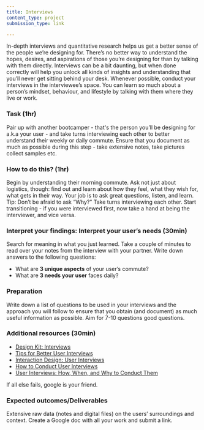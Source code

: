 ```yaml
---
title: Interviews
content_type: project
submission_type: link

---
```


In-depth interviews and quantitative research helps us get a better sense of the people we’re designing for. There’s no better way to understand the hopes, desires, and aspirations of those you’re designing for than by talking with them directly. Interviews can be a bit daunting, but when done correctly will help you unlock all kinds of insights and understanding that you’ll never get sitting behind your desk. Whenever possible, conduct your interviews in the interviewee’s space. You can learn so much about a person’s mindset, behaviour, and lifestyle by talking with them where they live or work.

### Task (1hr)
Pair up with another bootcamper - that's the person you’ll be designing for a.k.a your user - and take turns interviewing each other to better understand their weekly or daily commute. Ensure that you document as much as possible during this step - take extensive notes, take pictures collect samples etc.

### How to do this? (1hr)
Begin by understanding their morning commute. Ask not just about logistics, though: find out and learn about how they feel, what they wish for, what gets in their way. Your job is to ask great questions, listen, and learn. Tip: Don’t be afraid to ask “Why?” Take turns interviewing each other. Start transitioning - if you were interviewed first, now take a hand at being the interviewer, and vice versa. 

### Interpret your findings: Interpret your user’s needs (30min)
Search for meaning in what you just learned. Take a couple of minutes to read over your notes from the interview with your partner. Write down answers to the following questions:
- What are **3 unique aspects** of your user’s commute? 
- What are **3 needs your user** faces daily?

### Preparation
Write down a list of questions to be used in your interviews and the approach you will follow to ensure that you obtain (and document) as much useful information as possible. Aim for 7-10 questions good questions.

### Additional resources (30min)
- [Design Kit: Interviews](https://www.designkit.org/methods#filter)
- [Tips for Better User Interviews](https://www.designkit.org/methods#filter)
- [Interaction Design: User Interviews](https://www.interaction-design.org/literature/topics/user-interviews)
- [How to Conduct User Interviews](https://uxdesign.cc/how-to-conduct-user-interviews-fe4b8c34b0b7)
- [User Interviews: How, When, and Why to Conduct Them](https://www.nngroup.com/articles/user-interviews/)

If all else fails, google is your friend.

### Expected outcomes/Deliverables
Extensive raw data (notes and digital files) on the users’ surroundings and context. 
Create a Google doc with all your work and submit a link.